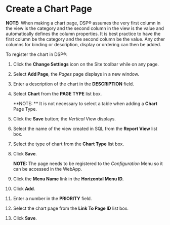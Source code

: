 # Create a Chart Page

**NOTE:** When making a chart page, DSP® assumes the very first column
in the view is the category and the second column in the view is the
value and automatically defines the column properties. It is best
practice to have the first column be the category and the second column
be the value. Any other columns for binding or description, display or
ordering can then be added.

To register the chart in DSP®:

1.  Click the **Change Settings** icon on the Site toolbar while on any
    page.

2.  Select **Add Page**, the *Pages* page displays in a new window.

3.  Enter a description of the chart in the **DESCRIPTION** field.

4.  Select **Chart** from the **PAGE TYPE** list box.
    
    **NOTE: ** It is not necessary to select a table when adding a
    **Chart** Page Type.

5.  Click the **Save** button; the *Vertical* View displays.

6.  Select the name of the view created in SQL from the **Report View**
    list box.

7.  Select the type of chart from the **Chart Type** list box.

8.  Click **Save**.
    
    **NOTE:** The page needs to be registered to the *Configuration*
    Menu so it can be accessed in the WebApp.

9.  Click the **Menu Name** link in the **Horizontal Menu ID.**

10. Click **Add**.

11. Enter a number in the **PRIORITY** field.

12. Select the chart page from the **Link To Page ID** list box.

13. Click **Save**.
